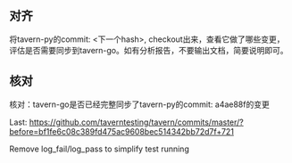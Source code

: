## 对齐
将tavern-py的commit: <下一个hash>, checkout出来，查看它做了哪些变更，评估是否需要同步到tavern-go。如有分析报告，不要输出文档，简要说明即可。

## 核对
核对：tavern-go是否已经完整同步了tavern-py的commit: a4ae88f的变更

Last:
https://github.com/taverntesting/tavern/commits/master/?before=bf1fe6c08c389fd475ac9608bec514342bb72d7f+721

Remove log_fail/log_pass to simplify test running

